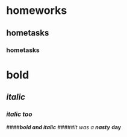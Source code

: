 # homeworks
## hometasks
### hometasks
# **bold**
## *italic*
### _italic too_
####***bold and italic***
#####_It was_ *a* ***nasty*** **day**

